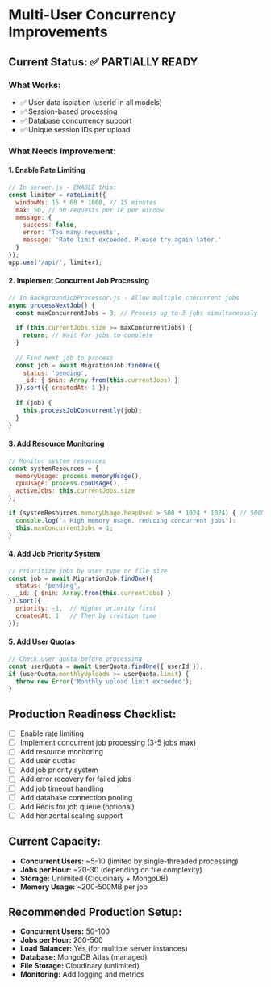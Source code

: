 # Multi-User Concurrency Improvements

## Current Status: ✅ PARTIALLY READY

### What Works:
- ✅ User data isolation (userId in all models)
- ✅ Session-based processing
- ✅ Database concurrency support
- ✅ Unique session IDs per upload

### What Needs Improvement:

#### 1. Enable Rate Limiting
```javascript
// In server.js - ENABLE this:
const limiter = rateLimit({
  windowMs: 15 * 60 * 1000, // 15 minutes
  max: 50, // 50 requests per IP per window
  message: {
    success: false,
    error: 'Too many requests',
    message: 'Rate limit exceeded. Please try again later.'
  }
});
app.use('/api/', limiter);
```

#### 2. Implement Concurrent Job Processing
```javascript
// In BackgroundJobProcessor.js - Allow multiple concurrent jobs
async processNextJob() {
  const maxConcurrentJobs = 3; // Process up to 3 jobs simultaneously
  
  if (this.currentJobs.size >= maxConcurrentJobs) {
    return; // Wait for jobs to complete
  }
  
  // Find next job to process
  const job = await MigrationJob.findOne({ 
    status: 'pending',
    _id: { $nin: Array.from(this.currentJobs) }
  }).sort({ createdAt: 1 });
  
  if (job) {
    this.processJobConcurrently(job);
  }
}
```

#### 3. Add Resource Monitoring
```javascript
// Monitor system resources
const systemResources = {
  memoryUsage: process.memoryUsage(),
  cpuUsage: process.cpuUsage(),
  activeJobs: this.currentJobs.size
};

if (systemResources.memoryUsage.heapUsed > 500 * 1024 * 1024) { // 500MB
  console.log('⚠️ High memory usage, reducing concurrent jobs');
  this.maxConcurrentJobs = 1;
}
```

#### 4. Add Job Priority System
```javascript
// Prioritize jobs by user type or file size
const job = await MigrationJob.findOne({ 
  status: 'pending',
  _id: { $nin: Array.from(this.currentJobs) }
}).sort({ 
  priority: -1,  // Higher priority first
  createdAt: 1   // Then by creation time
});
```

#### 5. Add User Quotas
```javascript
// Check user quota before processing
const userQuota = await UserQuota.findOne({ userId });
if (userQuota.monthlyUploads >= userQuota.limit) {
  throw new Error('Monthly upload limit exceeded');
}
```

## Production Readiness Checklist:

- [ ] Enable rate limiting
- [ ] Implement concurrent job processing (3-5 jobs max)
- [ ] Add resource monitoring
- [ ] Add user quotas
- [ ] Add job priority system
- [ ] Add error recovery for failed jobs
- [ ] Add job timeout handling
- [ ] Add database connection pooling
- [ ] Add Redis for job queue (optional)
- [ ] Add horizontal scaling support

## Current Capacity:
- **Concurrent Users:** ~5-10 (limited by single-threaded processing)
- **Jobs per Hour:** ~20-30 (depending on file complexity)
- **Storage:** Unlimited (Cloudinary + MongoDB)
- **Memory Usage:** ~200-500MB per job

## Recommended Production Setup:
- **Concurrent Users:** 50-100
- **Jobs per Hour:** 200-500
- **Load Balancer:** Yes (for multiple server instances)
- **Database:** MongoDB Atlas (managed)
- **File Storage:** Cloudinary (unlimited)
- **Monitoring:** Add logging and metrics

